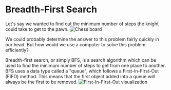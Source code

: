 # Breadth-First Search
Let's say we wanted to find out the minimum number of steps the knight could take to get to the pawn. ![Chess board](https://i.imgur.com/8bBKZAz.png)<!-- .element height="50%" width="50%" -->

We could probably determine the answer to this problem fairly quickly in our head. But how would we use a computer to solve this problem efficiently?

Breadth-first search, or simply BFS, is a search algorithm which can be used to find the minimum number of steps to get from one place to another. BFS uses a data type called a "queue", which follows a First-In-First-Out (FIFO) method. This means that the first object added into a queue will always be the first to be removed. ![First-In-First-Out visualization](https://i.imgur.com/5qZgk74.png)

